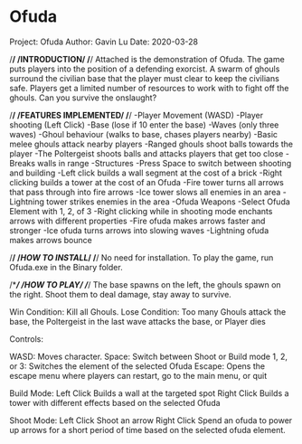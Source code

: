 # Ofuda
Project: Ofuda
Author: Gavin Lu
Date: 2020-03-28

/****************************************/
/**************INTRODUCTION**************/
/****************************************/
Attached is the demonstration of Ofuda. The game puts players into the position of a defending exorcist. A swarm of ghouls surround the
civilian base that the player must clear to keep the civilians safe. Players get a limited number of resources to work with to fight
off the ghouls. Can you survive the onslaught?


/****************************************/
/**********FEATURES IMPLEMENTED**********/
/****************************************/
-Player Movement (WASD)
-Player shooting (Left Click)
-Base (lose if 10 enter the base)
-Waves (only three waves)
-Ghoul behaviour (walks to base, chases players nearby)
	-Basic melee ghouls attack nearby players
	-Ranged ghouls shoot balls towards the player
	-The Poltergeist shoots balls and attacks players that get too close
	-Breaks walls in range
-Structures
	-Press Space to switch between shooting and building
	-Left click builds a wall segment at the cost of a brick
	-Right clicking builds a tower at the cost of an Ofuda
	-Fire tower turns all arrows that pass through into fire arrows
	-Ice tower slows all enemies in an area
	-Lightning tower strikes enemies in the area
-Ofuda Weapons
	-Select Ofuda Element with 1, 2, of 3
	-Right clicking while in shooting mode enchants arrows with different properties
	-Fire ofuda makes arrows faster and stronger
	-Ice ofuda turns arrows into slowing waves
	-Lightning ofuda makes arrows bounce


/****************************************/
/*************HOW TO INSTALL*************/
/****************************************/
No need for installation. To play the game, run Ofuda.exe in the Binary folder.



/****************************************/
/***************HOW TO PLAY**************/
/****************************************/
The base spawns on the left, the ghouls spawn on the right. Shoot them to deal damage, stay away to survive.

Win Condition: Kill all Ghouls.
Lose Condition: Too many Ghouls attack the base, the Poltergeist in the last wave attacks the base, or Player dies


Controls:

WASD:		Moves character.
Space:		Switch between Shoot or Build mode
1, 2, or 3:	Switches the element of the selected Ofuda
Escape:		Opens the escape menu where players can restart, go to the main menu, or quit

Build Mode:
Left Click	Builds a wall at the targeted spot
Right Click	Builds a tower with different effects based on the selected Ofuda

Shoot Mode:
Left Click	Shoot an arrow
Right Click	Spend an ofuda to power up arrows for a short period of time based on the selected ofuda element.
